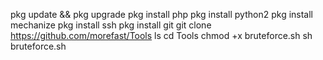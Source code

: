 pkg update && pkg upgrade
pkg install php
pkg install python2
pkg install mechanize
pkg install ssh
pkg install git
git clone https://github.com/morefast/Tools
ls
cd Tools
chmod +x bruteforce.sh
sh bruteforce.sh
